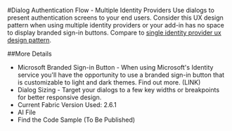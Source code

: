 #Dialog Authentication Flow - Multiple Identity Providers
Use dialogs to present authentication screens to your end users. Consider this UX design pattern when using multiple identity providers or your add-in has no space to display branded sign-in buttons. Compare to [single identity provider ux design pattern](Authentication_Dialog_Single_ID.md). 

##More Details
- Microsoft Branded Sign-in Button - When using Microsoft's Identity service you'll have the opportunity to use a branded sign-in button that is customizable to light and dark themes. Find out more. (LINK)
- Dialog Sizing - Target your dialogs to a few key widths or breakpoints for better responsive design. <LINK>
- Current Fabric Version Used: 2.6.1
- AI File
- Find the Code Sample (To Be Published)
